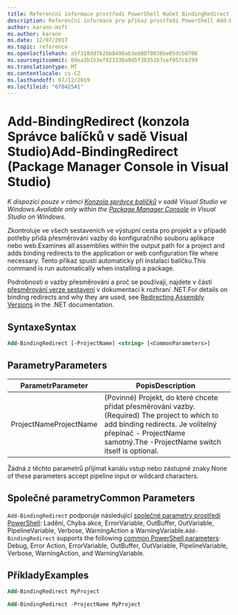 ```yaml
---
title: Referenční informace prostředí PowerShell NuGet BindingRedirect
description: Referenční informace pro příkaz prostředí PowerShell Add-BindingRedirect v konzole Správce balíčků NuGet v sadě Visual Studio.
author: karann-msft
ms.author: karann
ms.date: 12/07/2017
ms.topic: reference
ms.openlocfilehash: a5f318ddfb2bb8498ab3e608f8036be05dcb0706
ms.sourcegitcommit: 0dea3b153ef823230a9d5f38351b7cef057cb299
ms.translationtype: MT
ms.contentlocale: cs-CZ
ms.lasthandoff: 07/12/2019
ms.locfileid: "67842541"
---
```

# <a name="add-bindingredirect-package-manager-console-in-visual-studio"></a><span data-ttu-id="6c9af-103">Add-BindingRedirect (konzola Správce balíčků v sadě Visual Studio)</span><span class="sxs-lookup"><span data-stu-id="6c9af-103">Add-BindingRedirect (Package Manager Console in Visual Studio)</span></span>

<span data-ttu-id="6c9af-104">*K dispozici pouze v rámci [Konzola správce balíčků](package-manager-console.md) v sadě Visual Studio ve Windows.*</span><span class="sxs-lookup"><span data-stu-id="6c9af-104">*Available only within the [Package Manager Console](package-manager-console.md) in Visual Studio on Windows.*</span></span>

<span data-ttu-id="6c9af-105">Zkontroluje ve všech sestaveních ve výstupní cesta pro projekt a v případě potřeby přidá přesměrování vazby do konfiguračního souboru aplikace nebo web.</span><span class="sxs-lookup"><span data-stu-id="6c9af-105">Examines all assemblies within the output path for a project and adds binding redirects to the application or web configuration file where necessary.</span></span> <span data-ttu-id="6c9af-106">Tento příkaz spustí automaticky při instalaci balíčku.</span><span class="sxs-lookup"><span data-stu-id="6c9af-106">This command is run automatically when installing a package.</span></span>

<span data-ttu-id="6c9af-107">Podrobnosti o vazby přesměrování a proč se používají, najdete v části [přesměrování verze sestavení](/dotnet/framework/configure-apps/redirect-assembly-versions) v dokumentaci k rozhraní .NET.</span><span class="sxs-lookup"><span data-stu-id="6c9af-107">For details on binding redirects and why they are used, see [Redirecting Assembly Versions](/dotnet/framework/configure-apps/redirect-assembly-versions) in the .NET documentation.</span></span>

## <a name="syntax"></a><span data-ttu-id="6c9af-108">Syntaxe</span><span class="sxs-lookup"><span data-stu-id="6c9af-108">Syntax</span></span>

```ps
Add-BindingRedirect [-ProjectName] <string> [<CommonParameters>]
```

## <a name="parameters"></a><span data-ttu-id="6c9af-109">Parametry</span><span class="sxs-lookup"><span data-stu-id="6c9af-109">Parameters</span></span>

| <span data-ttu-id="6c9af-110">Parametr</span><span class="sxs-lookup"><span data-stu-id="6c9af-110">Parameter</span></span> | <span data-ttu-id="6c9af-111">Popis</span><span class="sxs-lookup"><span data-stu-id="6c9af-111">Description</span></span> |
| --- | --- |
| <span data-ttu-id="6c9af-112">ProjectName</span><span class="sxs-lookup"><span data-stu-id="6c9af-112">ProjectName</span></span> | <span data-ttu-id="6c9af-113">(Povinné) Projekt, do které chcete přidat přesměrování vazby.</span><span class="sxs-lookup"><span data-stu-id="6c9af-113">(Required) The project to which to add binding redirects.</span></span> <span data-ttu-id="6c9af-114">Je volitelný přepínač - ProjectName samotný.</span><span class="sxs-lookup"><span data-stu-id="6c9af-114">The -ProjectName switch itself is optional.</span></span> |

<span data-ttu-id="6c9af-115">Žádná z těchto parametrů přijímat kanálu vstup nebo zástupné znaky.</span><span class="sxs-lookup"><span data-stu-id="6c9af-115">None of these parameters accept pipeline input or wildcard characters.</span></span>

## <a name="common-parameters"></a><span data-ttu-id="6c9af-116">Společné parametry</span><span class="sxs-lookup"><span data-stu-id="6c9af-116">Common Parameters</span></span>

<span data-ttu-id="6c9af-117">`Add-BindingRedirect` podporuje následující [společné parametry prostředí PowerShell](http://go.microsoft.com/fwlink/?LinkID=113216): Ladění, Chyba akce, ErrorVariable, OutBuffer, OutVariable, PipelineVariable, Verbose, WarningAction a WarningVariable.</span><span class="sxs-lookup"><span data-stu-id="6c9af-117">`Add-BindingRedirect` supports the following [common PowerShell parameters](http://go.microsoft.com/fwlink/?LinkID=113216): Debug, Error Action, ErrorVariable, OutBuffer, OutVariable, PipelineVariable, Verbose, WarningAction, and WarningVariable.</span></span>

## <a name="examples"></a><span data-ttu-id="6c9af-118">Příklady</span><span class="sxs-lookup"><span data-stu-id="6c9af-118">Examples</span></span>

```ps
Add-BindingRedirect MyProject

Add-BindingRedirect -ProjectName MyProject
```